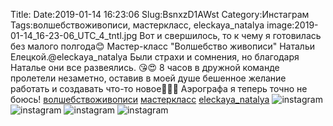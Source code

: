 Title:
Date:2019-01-14 16:23:06
Slug:BsnxzD1AWst
Category:Инстаграм
Tags:волшебствоживописи, мастеркласс, eleckaya_natalya
image:2019-01-14_16-23-06_UTC_4_tntl.jpg
Вот и свершилось, то к чему я готовилась без малого полгода😊
Мастер-класс "Волшебство живописи" Натальи Елецкой.@eleckaya_natalya
Были страхи и сомнения, но благодаря Наталье они все развеялись. 😘😍
8 часов в дружной команде пролетели незаметно, оставив в моей душе бешенное желание работать и создавать что-то новое🎂🌄🌌
Аэрографа я теперь точно не боюсь!
[волшебствоживописи]({tag}волшебствоживописи) [мастеркласс]({tag}мастеркласс) [eleckaya_natalya]({tag}eleckaya_natalya)
![instagram]({attach}images/2019-01-14_16-23-06_UTC_4.jpg)
![instagram]({attach}images/2019-01-14_16-23-06_UTC_2.jpg)
![instagram]({attach}images/2019-01-14_16-23-06_UTC_3.jpg)
![instagram]({attach}images/2019-01-14_16-23-06_UTC_1.jpg)
